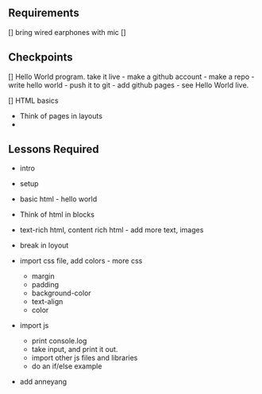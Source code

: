 ## Requirements

[] bring wired earphones with mic
[] 


## Checkpoints

[] Hello World program. take it live
    - make a github account
    - make a repo
    - write hello world
    - push it to git
    - add github pages
    - see Hello World live. 

[] HTML basics
- Think of pages in layouts
- 



## Lessons Required
- intro
- setup
- basic html - hello world
- Think of html in blocks
- text-rich html, content rich html - add more text, images
- break in loyout
- import css file, add colors - more css
    - margin
    - padding
    - background-color
    - text-align
    - color

- import js
    - print console.log
    - take input, and print it out.
    - import other js files and libraries
    - do an if/else example

- add anneyang










